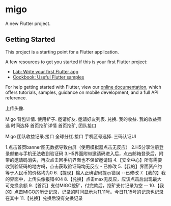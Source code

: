 # migo

A new Flutter project.

## Getting Started

This project is a starting point for a Flutter application.

A few resources to get you started if this is your first Flutter project:

- [Lab: Write your first Flutter app](https://flutter.dev/docs/get-started/codelab)
- [Cookbook: Useful Flutter samples](https://flutter.dev/docs/cookbook)

For help getting started with Flutter, view our
[online documentation](https://flutter.dev/docs), which offers tutorials,
samples, guidance on mobile development, and a full API reference.




上传头像.

Migo
背包详情.
使用铲子.
邀请好友.
邀请好友列表.
兑换.
我的收益.
我的收益筛选
时间选择
首页挖矿详情
首页挖矿,
团队接口

Migo
团队收益记录.接口
全球分红.接口
手机区号选择.
三码认证UI


1.点击首页banner图无数据导致白屏（使用模拟器点击无反应）
2.H5分享注册登录邮箱与手机无法收到验证码
3.H5界面附带邀请码进入后，点击邮箱登录后，附带的邀请码消失，再次点击回手机界面也不保留邀请码
4.【安全中心】所有需要收到验证码的地方吗，点击获取验证码均无反应 - 已修改
5.【我的】界面资产约等于人民币的价格均为0 
6.【提现】输入正确密码提示错误 --已修改
7.【我的】我的界面中，上传头像报错404
8.【兑换】点击max无反应，应该点击后出现最大可兑换余额
9.【首页】支付MIGO挖矿，付完款后，挖矿支付记录为空 --
10.【我的】点击MIGO的历史记录，记录的时间显示为11.11号。今日11.15号的记录也记录在其中
11.【兑换】兑换后没有兑换记录



